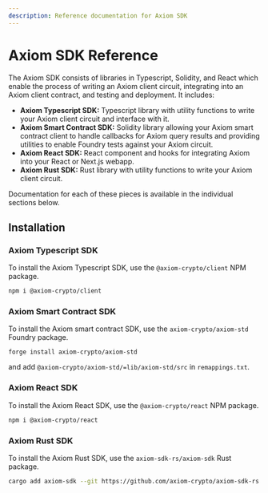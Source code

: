 ```yaml
---
description: Reference documentation for Axiom SDK
---
```


# Axiom SDK Reference

The Axiom SDK consists of libraries in Typescript, Solidity, and React which enable the process of writing an Axiom client circuit, integrating into an Axiom client contract, and testing and deployment. It includes:

- **Axiom Typescript SDK:** Typescript library with utility functions to write your Axiom client circuit and interface with it.
- **Axiom Smart Contract SDK:** Solidity library allowing your Axiom smart contract client to handle callbacks for Axiom query results and providing utilities to enable Foundry tests against your Axiom circuit.
- **Axiom React SDK:** React component and hooks for integrating Axiom into your React or Next.js webapp.
- **Axiom Rust SDK:** Rust library with utility functions to write your Axiom client circuit.

Documentation for each of these pieces is available in the individual sections below.

## Installation

### Axiom Typescript SDK

To install the Axiom Typescript SDK, use the `@axiom-crypto/client` NPM package.

```bash npm2yarn
npm i @axiom-crypto/client
```

### Axiom Smart Contract SDK

To install the Axiom smart contract SDK, use the `axiom-crypto/axiom-std` Foundry package.

```
forge install axiom-crypto/axiom-std
```

and add `@axiom-crypto/axiom-std/=lib/axiom-std/src` in `remappings.txt`.

### Axiom React SDK

To install the Axiom React SDK, use the `@axiom-crypto/react` NPM package.

```bash npm2yarn
npm i @axiom-crypto/react
```

### Axiom Rust SDK

To install the Axiom Rust SDK, use the `axiom-sdk-rs/axiom-sdk` Rust package.

```bash
cargo add axiom-sdk --git https://github.com/axiom-crypto/axiom-sdk-rs
```
